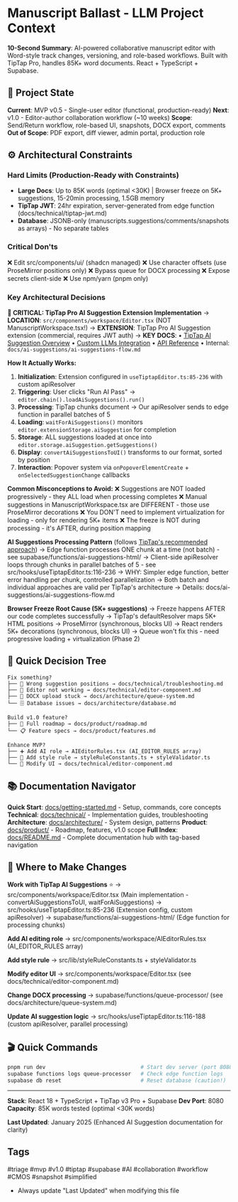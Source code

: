 # Manuscript Ballast - LLM Project Context

**10-Second Summary**: AI-powered collaborative manuscript editor with Word-style track changes, versioning, and role-based workflows. Built with TipTap Pro, handles 85K+ word documents. React + TypeScript + Supabase.

## 🎯 Project State

**Current**: MVP v0.5 - Single-user editor (functional, production-ready)
**Next**: v1.0 - Editor-author collaboration workflow (~10 weeks)
**Scope**: Send/Return workflow, role-based UI, snapshots, DOCX export, comments
**Out of Scope**: PDF export, diff viewer, admin portal, production role

## ⚙️ Architectural Constraints

### Hard Limits (Production-Ready with Constraints)
- **Large Docs**: Up to 85K words (optimal <30K) | Browser freeze on 5K+ suggestions, 15-20min processing, 1.5GB memory
- **TipTap JWT**: 24hr expiration, server-generated from edge function (docs/technical/tiptap-jwt.md)
- **Database**: JSONB-only (manuscripts.suggestions/comments/snapshots as arrays) - No separate tables

### Critical Don'ts
❌ Edit src/components/ui/ (shadcn managed)
❌ Use character offsets (use ProseMirror positions only)
❌ Bypass queue for DOCX processing
❌ Expose secrets client-side
❌ Use npm/yarn (pnpm only)

### Key Architectural Decisions

**🚨 CRITICAL: TipTap Pro AI Suggestion Extension Implementation**
→ **LOCATION**: `src/components/workspace/Editor.tsx` (NOT ManuscriptWorkspace.tsx!)
→ **EXTENSION**: TipTap Pro AI Suggestion extension (commercial, requires JWT auth)
→ **KEY DOCS**:
  • [TipTap AI Suggestion Overview](https://tiptap.dev/docs/content-ai/capabilities/suggestion)
  • [Custom LLMs Integration](https://tiptap.dev/docs/content-ai/capabilities/suggestion/custom-llms)
  • [API Reference](https://tiptap.dev/docs/content-ai/capabilities/suggestion/api-reference)
  • Internal: `docs/ai-suggestions/ai-suggestions-flow.md`

**How It Actually Works:**
1. **Initialization**: Extension configured in `useTiptapEditor.ts:85-236` with custom apiResolver
2. **Triggering**: User clicks "Run AI Pass" → `editor.chain().loadAiSuggestions().run()`
3. **Processing**: TipTap chunks document → Our apiResolver sends to edge function in parallel batches of 5
4. **Loading**: `waitForAiSuggestions()` monitors `editor.extensionStorage.aiSuggestion` for completion
5. **Storage**: ALL suggestions loaded at once into `editor.storage.aiSuggestion.getSuggestions()`
6. **Display**: `convertAiSuggestionsToUI()` transforms to our format, sorted by position
7. **Interaction**: Popover system via `onPopoverElementCreate` + `onSelectedSuggestionChange` callbacks

**Common Misconceptions to Avoid:**
❌ Suggestions are NOT loaded progressively - they ALL load when processing completes
❌ Manual suggestions in ManuscriptWorkspace.tsx are DIFFERENT - those use ProseMirror decorations
❌ You DON'T need to implement virtualization for loading - only for rendering 5K+ items
❌ The freeze is NOT during processing - it's AFTER, during position mapping

**AI Suggestions Processing Pattern** (follows [TipTap's recommended approach](https://tiptap.dev/docs/content-ai/capabilities/suggestion/custom-llms))
→ Edge function processes ONE chunk at a time (not batch) - see supabase/functions/ai-suggestions-html/
→ Client-side apiResolver loops through chunks in parallel batches of 5 - see src/hooks/useTiptapEditor.ts:116-236
→ WHY: Simpler edge function, better error handling per chunk, controlled parallelization
→ Both batch and individual approaches are valid per TipTap's architecture
→ Details: docs/ai-suggestions/ai-suggestions-flow.md

**Browser Freeze Root Cause (5K+ suggestions)**
→ Freeze happens AFTER our code completes successfully
→ TipTap's defaultResolver maps 5K+ HTML positions → ProseMirror (synchronous, blocks UI)
→ React renders 5K+ decorations (synchronous, blocks UI)
→ Queue won't fix this - need progressive loading + virtualization (Phase 2)

## 🎯 Quick Decision Tree

```
Fix something?
├── 📍 Wrong suggestion positions → docs/technical/troubleshooting.md
├── 🔧 Editor not working → docs/technical/editor-component.md
├── 📄 DOCX upload stuck → docs/architecture/queue-system.md
└── 🗄️ Database issues → docs/architecture/database.md

Build v1.0 feature?
├── 📖 Full roadmap → docs/product/roadmap.md
└── 📋 Feature specs → docs/product/features.md

Enhance MVP?
├── ➕ Add AI role → AIEditorRules.tsx (AI_EDITOR_RULES array)
├── 📏 Add style rule → styleRuleConstants.ts + styleValidator.ts
└── 🎨 Modify UI → docs/technical/editor-component.md
```

## 📚 Documentation Navigator

**Quick Start**: [docs/getting-started.md](docs/getting-started.md) - Setup, commands, core concepts
**Technical**: [docs/technical/](docs/technical/) - Implementation guides, troubleshooting
**Architecture**: [docs/architecture/](docs/architecture/) - System design, patterns
**Product**: [docs/product/](docs/product/) - Roadmap, features, v1.0 scope
**Full Index**: [docs/README.md](docs/README.md) - Complete documentation hub with tag-based navigation

## 🔑 Where to Make Changes

**Work with TipTap AI Suggestions** ⭐
→ src/components/workspace/Editor.tsx (Main implementation - convertAiSuggestionsToUI, waitForAiSuggestions)
→ src/hooks/useTiptapEditor.ts:85-236 (Extension config, custom apiResolver)
→ supabase/functions/ai-suggestions-html/ (Edge function for processing chunks)

**Add AI editing role**
→ src/components/workspace/AIEditorRules.tsx (AI_EDITOR_RULES array)

**Add style rule**
→ src/lib/styleRuleConstants.ts + styleValidator.ts

**Modify editor UI**
→ src/components/workspace/Editor.tsx (see docs/technical/editor-component.md)

**Change DOCX processing**
→ supabase/functions/queue-processor/ (see docs/architecture/queue-system.md)

**Update AI suggestion logic**
→ src/hooks/useTiptapEditor.ts:116-188 (custom apiResolver, parallel processing)

## 🎬 Quick Commands

```bash
pnpm run dev                              # Start dev server (port 8080)
supabase functions logs queue-processor   # Check edge function logs
supabase db reset                         # Reset database (caution!)
```

---

**Stack**: React 18 + TypeScript + TipTap v3 Pro + Supabase
**Dev Port**: 8080
**Capacity**: 85K words tested (optimal <30K words)

**Last Updated**: January 2025 (Enhanced AI Suggestion documentation for clarity)

## Tags

#triage #mvp #v1.0 #tiptap #supabase #AI #collaboration #workflow #CMOS #snapshot #simplified
- Always update "Last Updated" when modifying this file
